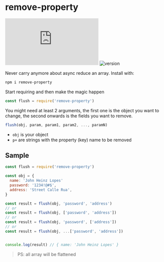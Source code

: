 # remove-property

![file size][shield-size]
![version][shield-release]

[shield-size]: https://img.shields.io/github/size/flejz/remove-property/src/index.js
[shield-release]: https://img.shields.io/github/package-json/v/flejz/remove-property

Never carry anymore about async reduce an array.
Install with:

```sh
npm i remove-property
```

Start requiring and then make the magic happen

```javascript
const flush = require('remove-property')
```

You might need at least 2 arguments, the first one is the object you want to change, the second onwards is the fields you want to remove.

```javascript
flush(obj, param, param1, param2, ..., paramN)
```

* `obj` is your object
* `p+` are strings with the property (key) name to be removed

## Sample

```javascript
const flush = require('remove-property')

const obj = {
  name: 'John Heinz Lopes'
  password: '1234!@#$',
  address: 'Street Calle Rua',
}

const result = flush(obj, 'password', 'address')
// or
const result = flush(obj, ['password', 'address'])
// or
const result = flush(obj, 'password', ['address'])
// or
const result = flush(obj, ...['password', 'address'])


console.log(result) // { name: 'John Heinz Lopes' }
```

> PS: all array will be flattened
